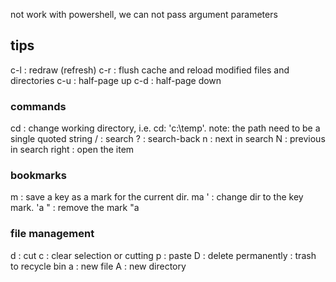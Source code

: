 not work
with powershell, we can not pass argument parameters
## tips
c-l : redraw (refresh)
c-r : flush cache and reload modified files and directories
c-u : half-page up
c-d : half-page down
### commands
cd : change working directory, i.e. cd: 'c:\temp'. note: the path need to be a single quoted string
/  : search
?  : search-back
n  : next in search
N  : previous in search
right : open the item

### bookmarks
m  : save a key as a mark for the current dir. ma
'  : change dir to the key mark. 'a
"  : remove the mark "a

### file management
d : cut
c : clear selection or cutting
p : paste
D : delete permanently
<delete>: trash to recycle bin
a : new file
A : new directory
